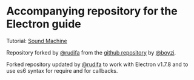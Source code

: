 # Accompanying repository for the Electron guide

Tutorial: [Sound Machine](https://medium.com/developers-writing/building-a-desktop-application-with-electron-204203eeb658)

Repository forked by [@rudifa](https://github.com/rudifa) from the [github repository](https://github.com/bojzi/sound-machine-electron-guide)
by [@boyzi](https://github.com/bojzi).

Forked repository updated by [@rudifa](https://github.com/rudifa) to work with Electron v1.7.8 and to use es6 syntax for require and for callbacks.

